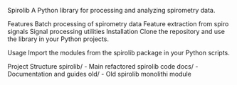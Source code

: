 Spirolib
A Python library for processing and analyzing spirometry data.

Features
Batch processing of spirometry data
Feature extraction from spiro signals
Signal processing utilities
Installation
Clone the repository and use the library in your Python projects.

Usage
Import the modules from the spirolib package in your Python scripts.

Project Structure
spirolib/ - Main refactored spirolib code
docs/ - Documentation and guides
old/ - Old spirolib monolithi module
